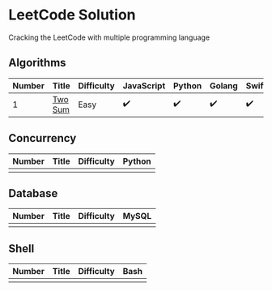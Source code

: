 # LeetCode Solution

Cracking the LeetCode with multiple programming language

## Algorithms

| Number | Title                                             | Difficulty | JavaScript         | Python             | Golang             | Swift              | Kotlin             |
| ------ | ------------------------------------------------- | ---------- | ------------------ | ------------------ | ------------------ | ------------------ | ------------------ |
| 1      | [Two Sum](https://leetcode.com/problems/two-sum/) | Easy       | :heavy_check_mark: | :heavy_check_mark: | :heavy_check_mark: | :heavy_check_mark: | :heavy_check_mark: |

## Concurrency

| Number | Title | Difficulty | Python |
| ------ | ----- | ---------- | ------ |
|        |       |            |        |

## Database

| Number | Title | Difficulty | MySQL |
| ------ | ----- | ---------- | ----- |
|        |       |            |       |

## Shell

| Number | Title | Difficulty | Bash |
| ------ | ----- | ---------- | ---- |
|        |       |            |      |
